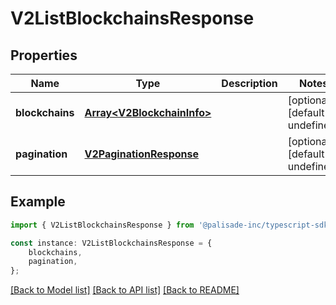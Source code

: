 # V2ListBlockchainsResponse


## Properties

Name | Type | Description | Notes
------------ | ------------- | ------------- | -------------
**blockchains** | [**Array&lt;V2BlockchainInfo&gt;**](V2BlockchainInfo.md) |  | [optional] [default to undefined]
**pagination** | [**V2PaginationResponse**](V2PaginationResponse.md) |  | [optional] [default to undefined]

## Example

```typescript
import { V2ListBlockchainsResponse } from '@palisade-inc/typescript-sdk';

const instance: V2ListBlockchainsResponse = {
    blockchains,
    pagination,
};
```

[[Back to Model list]](../README.md#documentation-for-models) [[Back to API list]](../README.md#documentation-for-api-endpoints) [[Back to README]](../README.md)
